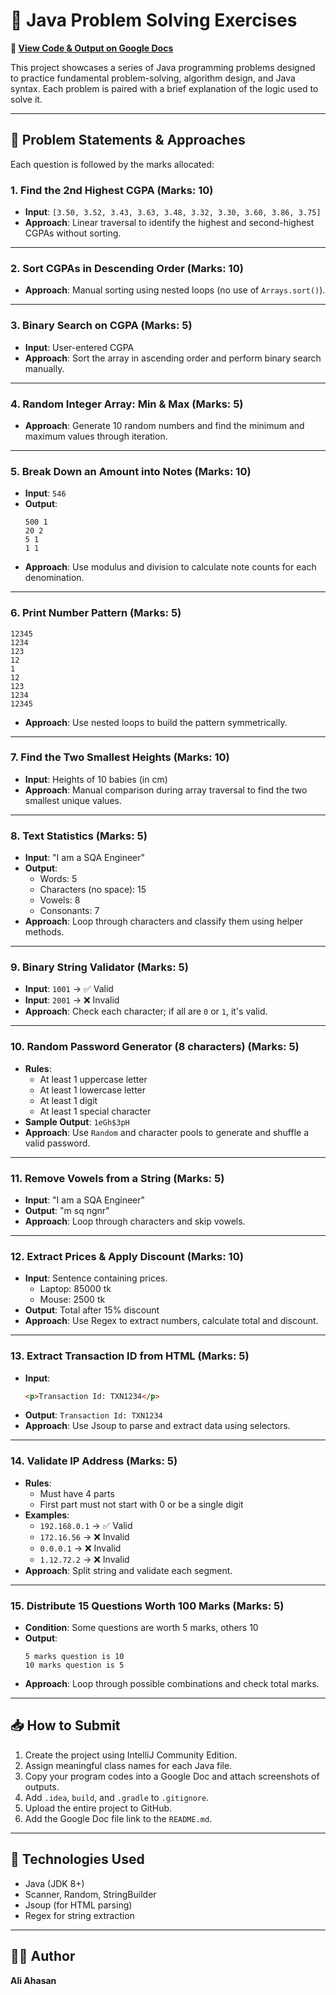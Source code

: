 # 📘 Java Problem Solving Exercises

**📄 [View Code & Output on Google Docs](https://docs.google.com/document/d/1zKmDUObmGlSxFw9a1TOGYZ8KwSIVHDM2/edit?usp=sharing&ouid=102981712591594829857&rtpof=true&sd=true)**

This project showcases a series of Java programming problems designed to practice fundamental problem-solving, algorithm design, and Java syntax. Each problem is paired with a brief explanation of the logic used to solve it.

---

## 🔢 Problem Statements & Approaches

Each question is followed by the marks allocated:

### 1. **Find the 2nd Highest CGPA** (Marks: 10)
- **Input**: `[3.50, 3.52, 3.43, 3.63, 3.48, 3.32, 3.30, 3.60, 3.86, 3.75]`
- **Approach**: Linear traversal to identify the highest and second-highest CGPAs without sorting.

---

### 2. **Sort CGPAs in Descending Order** (Marks: 10)
- **Approach**: Manual sorting using nested loops (no use of `Arrays.sort()`).

---

### 3. **Binary Search on CGPA** (Marks: 5)
- **Input**: User-entered CGPA
- **Approach**: Sort the array in ascending order and perform binary search manually.

---

### 4. **Random Integer Array: Min & Max** (Marks: 5)
- **Approach**: Generate 10 random numbers and find the minimum and maximum values through iteration.

---

### 5. **Break Down an Amount into Notes** (Marks: 10)
- **Input**: `546`
- **Output**:
  ```
  500 1
  20 2
  5 1
  1 1
  ```
- **Approach**: Use modulus and division to calculate note counts for each denomination.

---

### 6. **Print Number Pattern** (Marks: 5)
```
12345
1234
123
12
1
12
123
1234
12345
```
- **Approach**: Use nested loops to build the pattern symmetrically.

---

### 7. **Find the Two Smallest Heights** (Marks: 10)
- **Input**: Heights of 10 babies (in cm)
- **Approach**: Manual comparison during array traversal to find the two smallest unique values.

---

### 8. **Text Statistics** (Marks: 5)
- **Input**: "I am a SQA Engineer"
- **Output**:
  - Words: 5  
  - Characters (no space): 15  
  - Vowels: 8  
  - Consonants: 7
- **Approach**: Loop through characters and classify them using helper methods.

---

### 9. **Binary String Validator** (Marks: 5)
- **Input**: `1001` → ✅ Valid  
- **Input**: `2001` → ❌ Invalid  
- **Approach**: Check each character; if all are `0` or `1`, it's valid.

---

### 10. **Random Password Generator (8 characters)** (Marks: 5)
- **Rules**:
  - At least 1 uppercase letter
  - At least 1 lowercase letter
  - At least 1 digit
  - At least 1 special character
- **Sample Output**: `1eGh$3pH`
- **Approach**: Use `Random` and character pools to generate and shuffle a valid password.

---

### 11. **Remove Vowels from a String** (Marks: 5)
- **Input**: "I am a SQA Engineer"  
- **Output**: "m sq ngnr"
- **Approach**: Loop through characters and skip vowels.

---

### 12. **Extract Prices & Apply Discount** (Marks: 10)
- **Input**: Sentence containing prices.
  - Laptop: 85000 tk
  - Mouse: 2500 tk
- **Output**: Total after 15% discount
- **Approach**: Use Regex to extract numbers, calculate total and discount.

---

### 13. **Extract Transaction ID from HTML** (Marks: 5)
- **Input**:
  ```html
  <p>Transaction Id: TXN1234</p>
  ```
- **Output**: `Transaction Id: TXN1234`
- **Approach**: Use Jsoup to parse and extract data using selectors.

---

### 14. **Validate IP Address** (Marks: 5)
- **Rules**:
  - Must have 4 parts
  - First part must not start with 0 or be a single digit
- **Examples**:
  - `192.168.0.1` → ✅ Valid  
  - `172.16.56` → ❌ Invalid  
  - `0.0.0.1` → ❌ Invalid  
  - `1.12.72.2` → ❌ Invalid  
- **Approach**: Split string and validate each segment.

---

### 15. **Distribute 15 Questions Worth 100 Marks** (Marks: 5)
- **Condition**: Some questions are worth 5 marks, others 10
- **Output**:
  ```
  5 marks question is 10  
  10 marks question is 5
  ```
- **Approach**: Loop through possible combinations and check total marks.

---

## 📥 How to Submit
1. Create the project using IntelliJ Community Edition.
2. Assign meaningful class names for each Java file.
3. Copy your program codes into a Google Doc and attach screenshots of outputs.
4. Add `.idea`, `build`, and `.gradle` to `.gitignore`.
5. Upload the entire project to GitHub.
6. Add the Google Doc file link to the `README.md`.

---

## 📙 Technologies Used
- Java (JDK 8+)
- Scanner, Random, StringBuilder
- Jsoup (for HTML parsing)
- Regex for string extraction

---

## 👨‍💼 Author
**Ali Ahasan**
